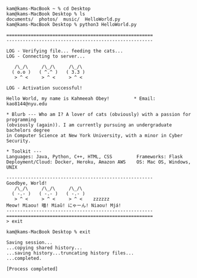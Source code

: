 ```shell
kam@kams-MacBook ~ % cd Desktop
kam@kams-MacBook Desktop % ls
documents/  photos/  music/  HelloWorld.py
kam@kams-MacBook Desktop % python3 HelloWorld.py

======================================================
------------------------------------------------------

LOG - Verifying file... feeding the cats...
LOG - Connecting to server...

   /\_/\     /\_/\     /\_/\  
  ( o.o )   ( ^.^ )   ( 3.3 )
   > ^ <     > ^ <     > ^ < 

LOG - Activation successful!

Hello World, my name is Kahmeeah Obey!         * Email: kao8144@nyu.edu

* Blurb --- Who am I? A lover of cats (obviously) with a passion for programming
(obviously (again)). I am currently pursuing an undergraduate bachelors degree
in Computer Science at New York University, with a minor in Cyber Security.

* Toolkit ---
Languages: Java, Python, C++, HTML, CSS         Frameworks: Flask
Deployment/Cloud: Docker, Heroku, Amazon AWS    OS: Mac OS, Windows, UNIX

------------------------------------------------------
Goodbye, World!
   /\_/\     /\_/\     /\_/\  
  ( -.- )   ( -.- )   ( -.- )
   > ^ <     > ^ <     > ^ <    zzzzzz
Meow! Miaou! 喵! Miaŭ! にゃーん! Niaou! Mjá!
------------------------------------------------------
======================================================
> exit

kam@kams-MacBook Desktop % exit

Saving session...
...copying shared history...
...saving history...truncating history files...
...completed.

[Process completed]

```

<!--## `Hello World, I'm Kahmeeah!` <img src="https://gifs4crds.carrd.co/assets/images/gallery03/a55e4f1a.gif?vca07fc73a" width="50px" align="middle">
<!--[![linkedin badge](https://img.shields.io/badge/kahmeeah-30302f?style=flat&logo=linkedin)](https://www.linkedin.com/in/kahmeeah)
[![twitter badge](https://img.shields.io/badge/@kahmeeah-30302f?style=flat&logo=twitter)](https://twitter.com)
[![Gmail Badge](https://img.shields.io/badge/kao8144@nyu.edu-30302f?style=flat&logo=Gmail&logoColor=red)](mailto:kao8144@nyu.edu)
<img src="https://komarev.com/ghpvc/?username=kahmeeah&style=plastict&color=blueviolet" />


<img align="right" alt="Coding" width="400" src="https://i.imgur.com/Ez13DCR.jpg?1">

Aspiring student developer with a curiousity for all things tech – Building, learning, ~~and occasionally breaking things~~ along the way. Currently pursuing an undergraduate bachelors degree in **Computer Science** at <a href="https://www.nyu.edu/">New York University</a>, with a minor in **Cyber Security**.

### 🛠 Toolkit

![image](https://img.shields.io/badge/Python-14354C?style=for-the-badge&logo=python&logoColor=white)&nbsp;&nbsp;
![image](https://img.shields.io/badge/JavaScript-F7DF1E?style=for-the-badge&logo=javascript&logoColor=black)
![image](https://img.shields.io/badge/HTML-239120?style=for-the-badge&logo=html5&logoColor=white)
![image](https://img.shields.io/badge/C%2B%2B-00599C?style=for-the-badge&logo=c%2B%2B&logoColor=white)&nbsp;&nbsp;
![image](https://img.shields.io/badge/Java-ED8B00?style=for-the-badge&logo=java&logoColor=white)
![image](https://img.shields.io/badge/HTML5-E34F26?style=for-the-badge&logo=html5&logoColor=white)&nbsp;&nbsp;
![image](https://img.shields.io/badge/CSS3-1572B6?style=for-the-badge&logo=css3&logoColor=white)&nbsp;&nbsp;
![image](https://img.shields.io/badge/Flask-000000?style=for-the-badge&logo=flask&logoColor=white)&nbsp;&nbsp;
![image](https://img.shields.io/badge/Heroku-430098?style=for-the-badge&logo=heroku&logoColor=white)&nbsp;&nbsp;
![image](https://img.shields.io/badge/Docker-2CA5E0?style=for-the-badge&logo=docker&logoColor=white)&nbsp;&nbsp;
![image](https://img.shields.io/badge/Git-F05032?style=for-the-badge&logo=git&logoColor=white)
![image](https://img.shields.io/badge/Amazon_AWS-232F3E?style=for-the-badge&logo=amazon-aws&logoColor=white)&nbsp;&nbsp;
![image](https://img.shields.io/badge/Colab-F9AB00?style=for-the-badge&logo=Google%20Colab&logoColor=white)&nbsp;&nbsp;
![image](https://img.shields.io/badge/iOS-000000?style=for-the-badge&logo=ios&logoColor=white)
![image](https://img.shields.io/badge/Windows-0078D6?style=for-the-badge&logo=windows&logoColor=white)

<img src="https://github.com/KKhushhalR2405/Bio/blob/master/border.gif" width="1100px" height="10px"></h2>

### 📊 Git Stats
[![GitHub Streak](http://github-readme-streak-stats.herokuapp.com?user=kahmeeah&theme=gotham&date_format=M%20j%5B%2C%20Y%5D&background=3A3033&border=50C896&stroke=50C896&ring=6A5DC0&fire=53B3E7&sideNums=D97EA0&currStreakNum=50C896&currStreakLabel=C7A47B&sideLabels=C7A47B&dates=53B3E7)](https://git.io/streak-stats)
![Anurag's GitHub stats](https://github-readme-stats.vercel.app/api?username=kahmeeah&show_icons=true&bg_color=3A3033&title_color=C7A47B&icon_color=53B3E7&text_color=D97EA0&border_color=50C896)



### 🐈 Fun

<a href="https://data-card-for-spotify.herokuapp.com/card?user_id=kahmeeah">
  <img src="https://data-card-for-spotify.herokuapp.com/api/card?user_id=kahmeeah&show_border=true" alt="Data Card for Spotify">
</a>

<br></br>

-->

<!--![Spotify recently played](https://spotify-recently-played-readme.vercel.app/api?user=kahmeeah&count=5)

<h3 align="left">I am currently reading:</h3>
<a href="<Your Profile URL>"><img src="https://goodreads-readme.vercel.app/api/book?id=<158207975>" alt="GoodReads reading" width="350" /></a>-->

<!--
6A5DC0
50C896
-->
